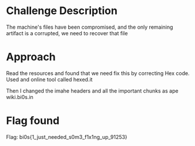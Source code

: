 # Challenge Description
The machine's files have been compromised, and the only remaining artifact is a corrupted, we need to recover that file
# Approach 
Read the resources and found that we need fix this by correcting Hex code. Used and online tool called hexed.it

Then I changed the imahe headers and all the important chunks as ape wiki.bi0s.in
# Flag found
Flag: bi0s{1_just_needed_s0m3_f1x1ng_up_91253}
